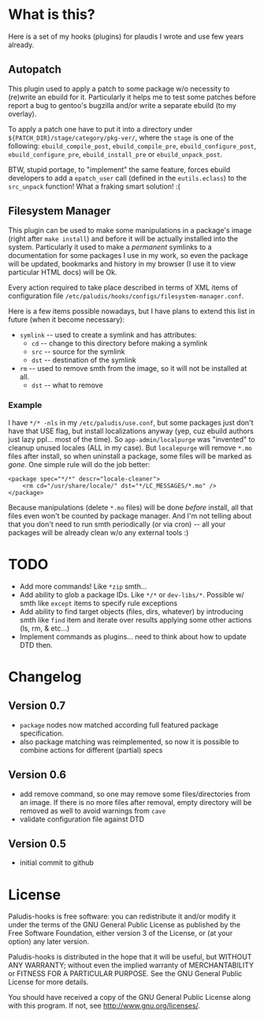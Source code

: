 What is this?
=============

Here is a set of my hooks (plugins) for plaudis I wrote and use few years already.


Autopatch
---------

This plugin used to apply a patch to some package w/o necessity to (re)write an ebuild for it.
Particularly it helps me to test some patches before report a bug to gentoo's bugzilla and/or write
a separate ebuild (to my overlay).

To apply a patch one have to put it into a directory under `${PATCH_DIR}/stage/category/pkg-ver/`,
where the `stage` is one of the following: `ebuild_compile_post`, `ebuild_compile_pre`,
`ebuild_configure_post`, `ebuild_configure_pre`, `ebuild_install_pre` or `ebuild_unpack_post`.

BTW, stupid portage, to "implement" the same feature, forces ebuild developers to add a `epatch_user`
call (defined in the `eutils.eclass`) to the `src_unpack` function! What a fraking smart solution! :(


Filesystem Manager
------------------

This plugin can be used to make some manipulations in a package's image (right after `make install`)
and before it will be actually installed into the system. Particularly it used to make a _permanent_
symlinks to a documentation for some packages I use in my work, so even the package will be updated,
bookmarks and history in my browser (I use it to view particular HTML docs) will be Ok.

Every action required to take place described in terms of XML items of configuration file
`/etc/paludis/hooks/configs/filesystem-manager.conf`.

Here is a few items possible nowadays, but I have plans to extend this list in future
(when it become necessary):

* `symlink` -- used to create a symlink and has attributes:
    * `cd` -- change to this directory before making a symlink
    * `src` -- source for the symlink
    * `dst` -- destination of the symlink
* `rm` -- used to remove smth from the image, so it will not be installed at all.
    * `dst` -- what to remove

### Example

I have `*/* -nls` in my `/etc/paludis/use.conf`, but some packages just don't have that USE flag,
but install localizations anyway (yep, cuz ebuild authors just lazy ppl... most of the time).
So `app-admin/localpurge` was "invented" to cleanup unused locales (ALL in my case). But `localepurge`
will remove `*.mo` files after install, so when uninstall a package, some files will be marked as _gone_.
One simple rule will do the job better:

    <package spec="*/*" descr="locale-cleaner">
        <rm cd="/usr/share/locale/" dst="*/LC_MESSAGES/*.mo" />
    </package>

Because manipulations (delete `*.mo` files) will be done *before* install, all that files even
won't be counted by package manager. And I'm not telling about that you don't need to run smth periodically
(or via cron) -- all your packages will be already clean w/o any external tools :)

TODO
====

* Add more commands! Like `*zip` smth...
* Add ability to glob a package IDs. Like `*/*` or `dev-libs/*`. Possible w/ smth
  like `except` items to specify rule exceptions
* Add ability to find target objects (files, dirs, whatever) by introducing smth
  like `find` item and iterate over results applying some other actions (ls, rm, & etc...)
* Implement commands as plugins... need to think about how to update DTD then.

Changelog
=========

Version 0.7
-----------
* `package` nodes now matched according full featured package specification.
* also package matching was reimplemented, so now it is possible to combine actions
  for different (partial) specs

Version 0.6
-----------
* add remove command, so one may remove some files/directories from an image. If there is
  no more files after removal, empty directory will be removed as well to avoid warnings
  from `cave`
* validate configuration file against DTD

Version 0.5
-----------
* initial commit to github


License
=======

Paludis-hooks is free software: you can redistribute it and/or modify it
under the terms of the GNU General Public License as published by the
Free Software Foundation, either version 3 of the License, or
(at your option) any later version.

Paludis-hooks is distributed in the hope that it will be useful, but
WITHOUT ANY WARRANTY; without even the implied warranty of
MERCHANTABILITY or FITNESS FOR A PARTICULAR PURPOSE.
See the GNU General Public License for more details.

You should have received a copy of the GNU General Public License along
with this program.  If not, see <http://www.gnu.org/licenses/>.

